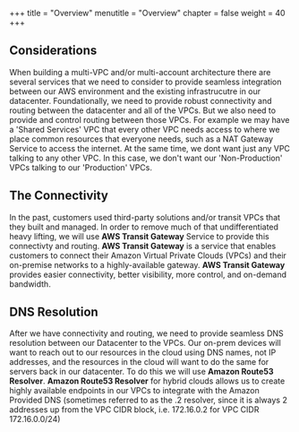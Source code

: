 +++
title = "Overview"
menutitle = "Overview"
chapter = false
weight = 40
+++

## Considerations

When building a multi-VPC and/or multi-account architecture there are several services that we need to consider to provide seamless integration between our AWS environment and the existing infrastrucutre in our datacenter.
Foundationally, we need to provide robust connectivity and routing between the datacenter and all of the VPCs. But we also need to provide and control routing between those VPCs. For example we may have a 'Shared Services' VPC that every other VPC needs access to where we place common resources that everyone needs, such as a NAT Gateway Service to access the internet. At the same time, we dont want just any VPC talking to any other VPC. In this case, we don't want our 'Non-Production' VPCs talking to our 'Production' VPCs.

## The Connectivity

In the past, customers used third-party solutions and/or transit VPCs that they built and managed. In order to remove much of that undifferentiated heavy lifting, we will use **AWS Transit Gateway** Service to provide this connectivty and routing. **AWS Transit Gateway** is a service that enables customers to connect their Amazon Virtual Private Clouds (VPCs) and their on-premise networks to a highly-available gateway. **AWS Transit Gateway** provides easier connectivity, better visibility, more control, and on-demand bandwidth.

## DNS Resolution

After we have connectivity and routing, we need to provide seamless DNS resolution between our Datacenter to the VPCs. Our on-prem devices will want to reach out to our resources in the cloud using DNS names, not IP addresses, and the resources in the cloud will want to do the same for servers back in our datacenter. To do this we will use **Amazon Route53 Resolver**. **Amazon Route53 Resolver** for hybrid clouds allows us to create highly available endpoints in our VPCs to integrate with the Amazon Provided DNS (sometimes referred to as the .2 resolver, since it is always 2 addresses up from the VPC CIDR block, i.e. 172.16.0.2 for VPC CIDR 172.16.0.0/24)
